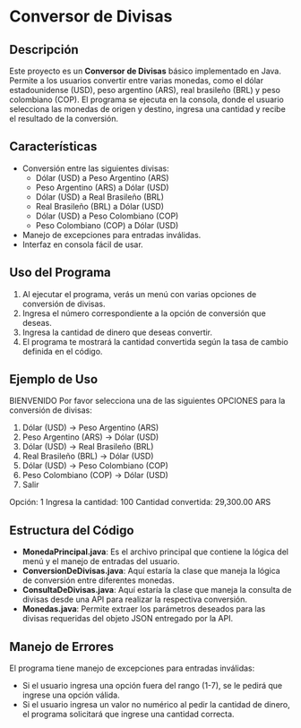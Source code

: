 # Conversor de Divisas

## Descripción

Este proyecto es un **Conversor de Divisas** básico implementado en Java. Permite a los usuarios convertir entre varias monedas, como el dólar estadounidense (USD), peso argentino (ARS), real brasileño (BRL) y peso colombiano (COP). El programa se ejecuta en la consola, donde el usuario selecciona las monedas de origen y destino, ingresa una cantidad y recibe el resultado de la conversión.

## Características

- Conversión entre las siguientes divisas:
  - Dólar (USD) a Peso Argentino (ARS)
  - Peso Argentino (ARS) a Dólar (USD)
  - Dólar (USD) a Real Brasileño (BRL)
  - Real Brasileño (BRL) a Dólar (USD)
  - Dólar (USD) a Peso Colombiano (COP)
  - Peso Colombiano (COP) a Dólar (USD)
- Manejo de excepciones para entradas inválidas.
- Interfaz en consola fácil de usar.

## Uso del Programa

1. Al ejecutar el programa, verás un menú con varias opciones de conversión de divisas.
2. Ingresa el número correspondiente a la opción de conversión que deseas.
3. Ingresa la cantidad de dinero que deseas convertir.
4. El programa te mostrará la cantidad convertida según la tasa de cambio definida en el código.

## Ejemplo de Uso


BIENVENIDO
Por favor selecciona una de las siguientes OPCIONES para la conversión de divisas:

1. Dólar (USD) -> Peso Argentino (ARS)
2. Peso Argentino (ARS) -> Dólar (USD)
3. Dólar (USD) -> Real Brasileño (BRL)
4. Real Brasileño (BRL) -> Dólar (USD)
5. Dólar (USD) -> Peso Colombiano (COP)
6. Peso Colombiano (COP) -> Dólar (USD)
7. Salir

Opción: 1
Ingresa la cantidad: 100
Cantidad convertida: 29,300.00 ARS


## Estructura del Código

- **MonedaPrincipal.java**: Es el archivo principal que contiene la lógica del menú y el manejo de entradas del usuario.
- **ConversionDeDivisas.java**: Aquí estaría la clase que maneja la lógica de conversión entre diferentes monedas.
- **ConsultaDeDivisas.java**: Aquí estaría la clase que maneja la consulta de divisas desde una API para realizar la respectiva conversión.
- **Monedas.java**: Permite extraer los parámetros deseados para las divisas requeridas del objeto JSON entregado por la API.

## Manejo de Errores

El programa tiene manejo de excepciones para entradas inválidas:

- Si el usuario ingresa una opción fuera del rango (1-7), se le pedirá que ingrese una opción válida.
- Si el usuario ingresa un valor no numérico al pedir la cantidad de dinero, el programa solicitará que ingrese una cantidad correcta.

